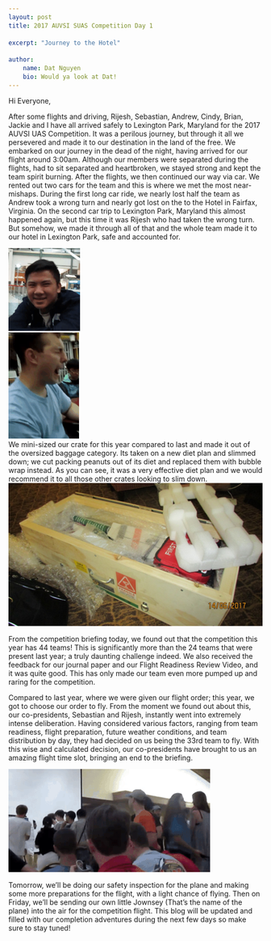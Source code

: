 ```yaml
---
layout: post
title: 2017 AUVSI SUAS Competition Day 1

excerpt: "Journey to the Hotel"

author:
    name: Dat Nguyen
    bio: Would ya look at Dat!
---
```


Hi Everyone,

After some flights and driving, Rijesh, Sebastian, Andrew, Cindy, Brian, Jackie and I have all arrived safely to Lexington Park, Maryland for the 2017 AUVSI UAS Competition. It was a perilous journey, but through it all we persevered and made it to our destination in the land of the free. We embarked on our journey in the dead of the night, having arrived for our flight around 3:00am. Although our members were separated during the flights, had to sit separated and heartbroken, we stayed strong and kept the team spirit burning. After the flights, we then continued our way via car. We rented out two cars for the team and this is where we met the most near-mishaps. During the first long car ride, we nearly lost half the team as Andrew took a wrong turn and nearly got lost on the to the Hotel in Fairfax, Virginia. On the second car trip to Lexington Park, Maryland this almost happened again, but this time it was Rijesh who had taken the wrong turn. But somehow, we made it through all of that and the whole team made it to our hotel in Lexington Park, safe and accounted for.

<div class="full zoomable" width="400" ><img src="/images/auvsi2017/dat_sleep.gif"></div>
<div class="full zoomable" width="400" ><img src="/images/auvsi2017/sebastian_yawn.gif"></div>
We mini-sized our crate for this year compared to last and made it out of the oversized baggage category. Its taken on a new diet plan and slimmed down; we cut packing peanuts out of its diet and replaced them with bubble wrap instead. As you can see, it was a very effective diet plan and we would recommend it to all those other crates looking to slim down. 

<div class="full zoomable"><img src="/images/auvsi2017/new_crate.JPG"></div>

From the competition briefing today, we found out that the competition this year has 44 teams! This is significantly more than the 24 teams that were present last year; a truly daunting challenge indeed. We also received the feedback for our journal paper and our Flight Readiness Review Video, and it was quite good. This has only made our team even more pumped up and raring for the competition. 

Compared to last year, where we were given our flight order; this year, we got to choose our order to fly. From the moment we found out about this, our co-presidents, Sebastian and Rijesh, instantly went into extremely intense deliberation. Having considered various factors, ranging from team readiness, flight preparation, future weather conditions, and team distribution by day, they had decided on us being the 33rd team to fly. With this wise and calculated decision, our co-presidents have brought to us an amazing flight time slot, bringing an end to the briefing. 

<div class="full zoomable" width="400"><img src="/images/auvsi2017/sebastian_place.gif"></div>

Tomorrow, we’ll be doing our safety inspection for the plane and making some more preparations for the flight, with a light chance of flying. Then on Friday, we’ll be sending our own little Jownsey (That’s the name of the plane) into the air for the competition flight. This blog will be updated and filled with our completion adventures during the next few days so make sure to stay tuned!


